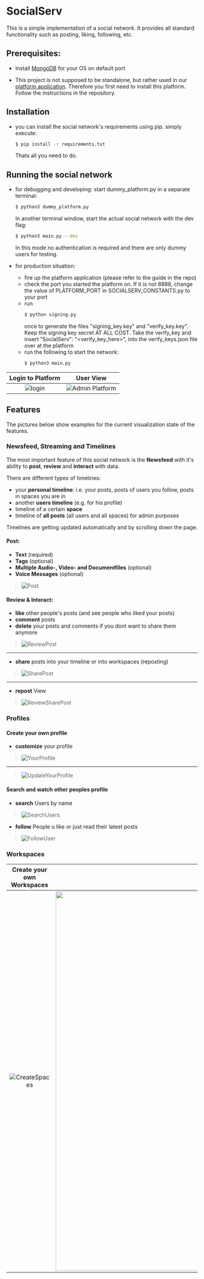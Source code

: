 # SocialServ

This is a simple implementation of a social network. It provides all standard functionality such as posting, liking, following, etc.

## Prerequisites:

- Install [MongoDB](https://docs.mongodb.com/manual/installation/) for your OS on default port

- This project is not supposed to be standalone, but rather used in our [platform application](https://github.com/Smunfr/sse-platform). Therefore you first need to install this platform. Follow the instructions in the repository.

## Installation

- you can install the social network's requirements using pip. simply execute:
  ```sh
  $ pip install -r requirements.txt
  ```
  Thats all you need to do.

## Running the social network

- for debugging and developing:
  start dummy_platform.py in a separate terminal:
  ```sh
  $ python3 dummy_platform.py
  ```
  In another terminal window, start the actual social network with the dev flag:
  ```sh
  $ python3 main.py --dev
  ```
  In this mode no authentication is required and there are only dummy users for testing.

- for production situation:
  - fire up the platform application (please refer to the guide in the repo)
  - check the port you started the platform on. If it is not 8888, change the value of PLATFORM_PORT in SOCIALSERV_CONSTANTS.py to your port
  - run
    ```sh
    $ python signing.py
    ```
    once to generate the files "signing_key.key" and "verify_key.key". Keep the signing key secret AT ALL COST. Take the verify_key and insert "SocialServ": "\<verify_key_here\>", into the verify_keys.json file over at the platform
  - run the following to start the network:
    ```sh
    $ python3 main.py
    ```

 Login to Platform | User View
 :------------------------------------:|:-------------------------:
 ![login](Features/platform/login.png) | ![Admin Platform](Features/platform/user.png)


## Features
The pictures below show examples for the current visualization state of the features.
### Newsfeed, Streaming and Timelines

The most important feature of this social network is the **Newsfeed** with it's ability to **post**, **review** and **interact** with data.

There are different types of timelines:
  - your **personal timeline**: i.e. your posts, posts of users you follow, posts in spaces you are in
  - another **users timeline** (e.g. for his profile)
  - timeline of a certain **space**
  - timeline of **all posts** (all users and all spaces) for admin purposes

Timelines are getting updated automatically and by scrolling down the page.
#### Post:
- **Text** (required)
- **Tags** (optional)
- **Multiple Audio-, Video- and Documentfiles** (optional)
- **Voice Messages** (optional)
>![Post](Features/Post.png "Post")

#### Review & Interact:
- **like** other people's posts (and see people who liked your posts)
- **comment** posts
- **delete** your posts and comments if you dont want to share them anymore
>![ReviewPost](Features/ReviewPost.png)
---
- **share** posts into your timeline or into workspaces (reposting)
>![SharePost](Features/SharePost.png "SharePost") <br>
---
- **repost** View
>![ReviewSharePost](Features/ReviewSharePost.png "ReviewSharePost")

### Profiles
#### Create your own profile
- **customize** your profile
>![YourProfile](Features/YourProfile.png "YourProfile")
---
>![UpdateYourProfile](Features/UpdateYourProfile.png "UpdateYourProfile")

#### Search and watch other peoples profile
- **search** Users by name
>![SearchUsers](Features/SearchUsers.png "SearchUsers")
- **follow** People u like or just read their latest posts
>![FollowUser](Features/FollowUser.png "FollowUser")

### Workspaces
Create your own Workspaces            |  SocialServ as a Workspace
:-------------------------:|:-------------------------:
![CreateSpaces](Features/CreateSpaces.png "CreateSpaces")  | <img src="Features/Space.png" alt="drawing" width="1000"/>
